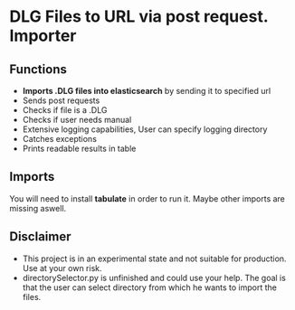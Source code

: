 # DLG Files to URL via post request. Importer
## Functions
* **Imports .DLG files into elasticsearch** by sending it to specified url
* Sends post requests
* Checks if file is a .DLG
* Checks if user needs manual
* Extensive logging capabilities, User can specify logging directory
* Catches exceptions
* Prints readable results in table
## Imports
You will need to install **tabulate** in order to run it. Maybe other imports are missing aswell. 
## Disclaimer
* This project is in an experimental state and not suitable for production. Use at your own risk.
* directorySelector.py is unfinished and could use your help. The goal is that the user can select directory from which he wants to import the files.
